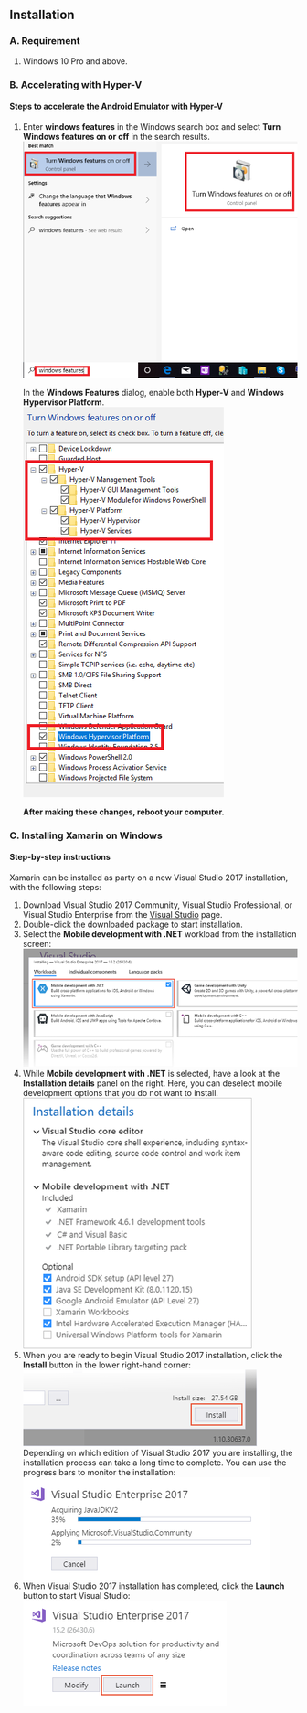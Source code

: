 ## Installation
### A. Requirement
1. Windows 10 Pro and above.

### B. Accelerating with Hyper-V
#### Steps to accelerate the Android Emulator with Hyper-V
1. Enter **windows features** in the Windows search box and select **Turn Windows features on or off** in the search results.
![](https://github.com/ceteongvanness/SP_XamarinWorkshop/blob/master/Images/A8.png)

	In the **Windows Features** dialog, enable both **Hyper-V** and **Windows Hypervisor Platform**.
![](https://github.com/ceteongvanness/SP_XamarinWorkshop/blob/master/Images/A9.png)

	**After making these changes, reboot your computer.**

### C.  Installing Xamarin on Windows
#### Step-by-step instructions
Xamarin can be installed as party on a new Visual Studio 2017 installation, with the following steps:
1. Download Visual Studio 2017 Community, Visual Studio Professional, or Visual Studio Enterprise from the [Visual Studio](https://visualstudio.microsoft.com/vs/) page.
2. Double-click the downloaded package to start installation.
3. Select the **Mobile development with .NET** workload from the installation screen:
![](https://github.com/ceteongvanness/SP_XamarinWorkshop/blob/master/Images/A1.png)
4. While **Mobile development with .NET** is selected, have a look at the **Installation details** panel on the right. Here, you can deselect mobile development options that you do not want to install.
![](https://github.com/ceteongvanness/SP_XamarinWorkshop/blob/master/Images/A2.png)
5. When you are ready to begin Visual Studio 2017 installation, click the **Install** button in the lower right-hand corner:
![](https://github.com/ceteongvanness/SP_XamarinWorkshop/blob/master/Images/A3.png)
Depending on which edition of Visual Studio 2017 you are installing, the installation process can take a long time to complete. You can use the progress bars to monitor the installation:
![](https://github.com/ceteongvanness/SP_XamarinWorkshop/blob/master/Images/A4.png)
6. When Visual Studio 2017 installation has completed, click the **Launch** button to start Visual Studio:
![](https://github.com/ceteongvanness/SP_XamarinWorkshop/blob/master/Images/A5.png)


